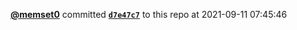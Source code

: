  <a href=https://github.com/memset0><strong>@memset0</strong></a>  committed <a href=https://github.com/memset0/memset0/commit/d7e47c74b41972d7d8cb3122959f4ed94ff7355b><strong><code>d7e47c7</code></strong></a> to this repo  at 2021-09-11 07:45:46 
